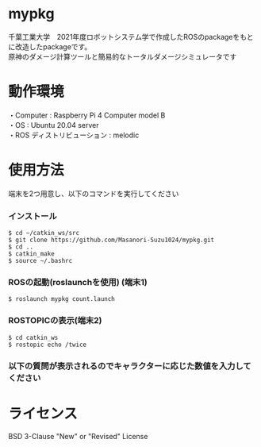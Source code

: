 # mypkg
千葉工業大学　2021年度ロボットシステム学で作成したROSのpackageをもとに改造したpackageです。  
原神のダメージ計算ツールと簡易的なトータルダメージシミュレータです  
  
# 動作環境  
・Computer : Raspberry Pi 4 Computer model B   
・OS : Ubuntu 20.04 server  
・ROS ディストリビューション : melodic  

# 使用方法  
端末を2つ用意し、以下のコマンドを実行してください  
### インストール  
  
  ```
  $ cd ~/catkin_ws/src
  $ git clone https://github.com/Masanori-Suzu1024/mypkg.git
  $ cd ..
  $ catkin_make
  $ source ~/.bashrc
  ```  
### ROSの起動(roslaunchを使用) (端末1) 
```  
$ roslaunch mypkg count.launch
```
### ROSTOPICの表示(端末2)
```  
$ cd catkin_ws  
$ rostopic echo /twice  
```  
### 以下の質問が表示されるのでキャラクターに応じた数値を入力してください  


# ライセンス  
BSD 3-Clause "New" or "Revised" License  

